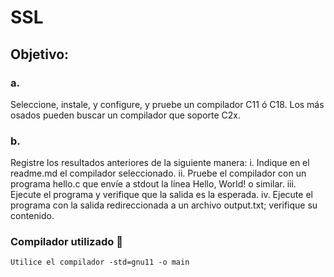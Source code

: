 # SSL
## Objetivo: 
### a.
Seleccione, instale, y configure, y pruebe un compilador C11 ó C18. Los más osados pueden buscar un compilador que soporte C2x.
### b. 
Registre los resultados anteriores de la siguiente manera:
	i. Indique en el readme.md el compilador seleccionado.
	ii. Pruebe el compilador con un programa hello.c que envíe a stdout la línea Hello, World! o similar.
	iii. Ejecute el programa y verifique que la salida es la esperada.
	iv. Ejecute el programa con la salida redireccionada a un archivo output.txt; verifique su contenido.

### Compilador utilizado 🔧
```
Utilice el compilador -std=gnu11 -o main
```
